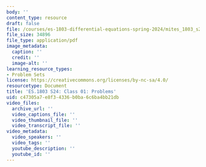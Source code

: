 ```yaml
---
body: ''
content_type: resource
draft: false
file: /courses/es-1803-differential-equations-spring-2024/mites_1803_s24_day1-problems.pdf
file_size: 34896
file_type: application/pdf
image_metadata:
  caption: ''
  credit: ''
  image-alt: ''
learning_resource_types:
- Problem Sets
license: https://creativecommons.org/licenses/by-nc-sa/4.0/
resourcetype: Document
title: 'ES.1803 S24: Class 01: Problems'
uid: c47305a7-e8f3-4336-b0ba-6c6ba4bb21db
video_files:
  archive_url: ''
  video_captions_file: ''
  video_thumbnail_file: ''
  video_transcript_file: ''
video_metadata:
  video_speakers: ''
  video_tags: ''
  youtube_description: ''
  youtube_id: ''
---
```

